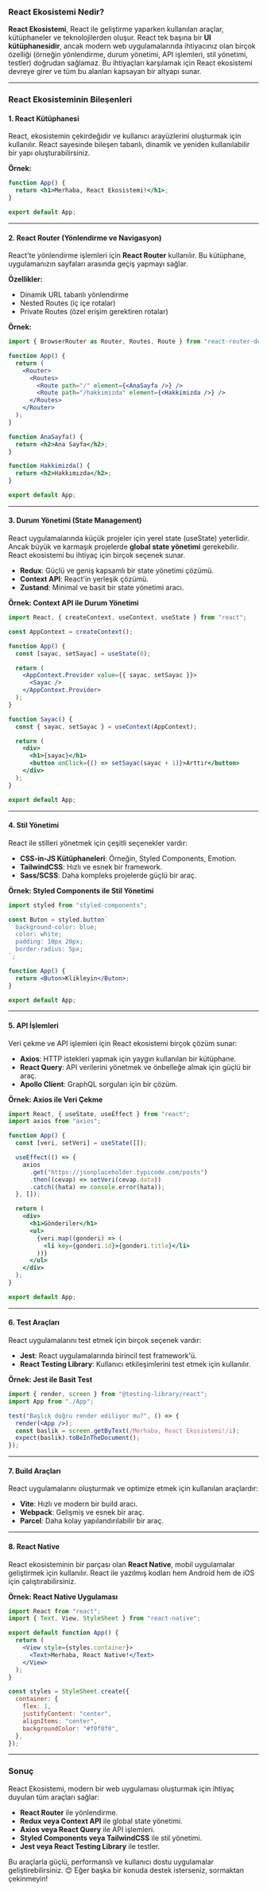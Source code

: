 ### **React Ekosistemi Nedir?**

**React Ekosistemi**, React ile geliştirme yaparken kullanılan araçlar, kütüphaneler ve teknolojilerden oluşur. React tek başına bir **UI kütüphanesidir**, ancak modern web uygulamalarında ihtiyacınız olan birçok özelliği (örneğin yönlendirme, durum yönetimi, API işlemleri, stil yönetimi, testler) doğrudan sağlamaz. Bu ihtiyaçları karşılamak için React ekosistemi devreye girer ve tüm bu alanları kapsayan bir altyapı sunar.

---

### **React Ekosisteminin Bileşenleri**

#### **1. React Kütüphanesi**
React, ekosistemin çekirdeğidir ve kullanıcı arayüzlerini oluşturmak için kullanılır. React sayesinde bileşen tabanlı, dinamik ve yeniden kullanılabilir bir yapı oluşturabilirsiniz.

**Örnek:**
```jsx
function App() {
  return <h1>Merhaba, React Ekosistemi!</h1>;
}

export default App;
```

---

#### **2. React Router (Yönlendirme ve Navigasyon)**
React'te yönlendirme işlemleri için **React Router** kullanılır. Bu kütüphane, uygulamanızın sayfaları arasında geçiş yapmayı sağlar.

**Özellikler:**
- Dinamik URL tabanlı yönlendirme
- Nested Routes (iç içe rotalar)
- Private Routes (özel erişim gerektiren rotalar)

**Örnek:**
```jsx
import { BrowserRouter as Router, Routes, Route } from "react-router-dom";

function App() {
  return (
    <Router>
      <Routes>
        <Route path="/" element={<AnaSayfa />} />
        <Route path="/hakkimizda" element={<Hakkimizda />} />
      </Routes>
    </Router>
  );
}

function AnaSayfa() {
  return <h2>Ana Sayfa</h2>;
}

function Hakkimizda() {
  return <h2>Hakkımızda</h2>;
}

export default App;
```

---

#### **3. Durum Yönetimi (State Management)**
React uygulamalarında küçük projeler için yerel state (useState) yeterlidir. Ancak büyük ve karmaşık projelerde **global state yönetimi** gerekebilir. React ekosistemi bu ihtiyaç için birçok seçenek sunar.

- **Redux**: Güçlü ve geniş kapsamlı bir state yönetimi çözümü.
- **Context API**: React'in yerleşik çözümü.
- **Zustand**: Minimal ve basit bir state yönetimi aracı.

**Örnek: Context API ile Durum Yönetimi**
```jsx
import React, { createContext, useContext, useState } from "react";

const AppContext = createContext();

function App() {
  const [sayac, setSayac] = useState(0);

  return (
    <AppContext.Provider value={{ sayac, setSayac }}>
      <Sayac />
    </AppContext.Provider>
  );
}

function Sayac() {
  const { sayac, setSayac } = useContext(AppContext);

  return (
    <div>
      <h1>{sayac}</h1>
      <button onClick={() => setSayac(sayac + 1)}>Arttır</button>
    </div>
  );
}

export default App;
```

---

#### **4. Stil Yönetimi**
React ile stilleri yönetmek için çeşitli seçenekler vardır:
- **CSS-in-JS Kütüphaneleri**: Örneğin, Styled Components, Emotion.
- **TailwindCSS**: Hızlı ve esnek bir framework.
- **Sass/SCSS**: Daha kompleks projelerde güçlü bir araç.

**Örnek: Styled Components ile Stil Yönetimi**
```jsx
import styled from "styled-components";

const Buton = styled.button`
  background-color: blue;
  color: white;
  padding: 10px 20px;
  border-radius: 5px;
`;

function App() {
  return <Buton>Klikleyin</Buton>;
}

export default App;
```

---

#### **5. API İşlemleri**
Veri çekme ve API işlemleri için React ekosistemi birçok çözüm sunar:
- **Axios**: HTTP istekleri yapmak için yaygın kullanılan bir kütüphane.
- **React Query**: API verilerini yönetmek ve önbelleğe almak için güçlü bir araç.
- **Apollo Client**: GraphQL sorguları için bir çözüm.

**Örnek: Axios ile Veri Çekme**
```jsx
import React, { useState, useEffect } from "react";
import axios from "axios";

function App() {
  const [veri, setVeri] = useState([]);

  useEffect(() => {
    axios
      .get("https://jsonplaceholder.typicode.com/posts")
      .then((cevap) => setVeri(cevap.data))
      .catch((hata) => console.error(hata));
  }, []);

  return (
    <div>
      <h1>Gönderiler</h1>
      <ul>
        {veri.map((gonderi) => (
          <li key={gonderi.id}>{gonderi.title}</li>
        ))}
      </ul>
    </div>
  );
}

export default App;
```

---

#### **6. Test Araçları**
React uygulamalarını test etmek için birçok seçenek vardır:
- **Jest**: React uygulamalarında birincil test framework'ü.
- **React Testing Library**: Kullanıcı etkileşimlerini test etmek için kullanılır.

**Örnek: Jest ile Basit Test**
```jsx
import { render, screen } from "@testing-library/react";
import App from "./App";

test("Başlık doğru render ediliyor mu?", () => {
  render(<App />);
  const baslik = screen.getByText(/Merhaba, React Ekosistemi!/i);
  expect(baslik).toBeInTheDocument();
});
```

---

#### **7. Build Araçları**
React uygulamalarını oluşturmak ve optimize etmek için kullanılan araçlardır:
- **Vite**: Hızlı ve modern bir build aracı.
- **Webpack**: Gelişmiş ve esnek bir araç.
- **Parcel**: Daha kolay yapılandırılabilir bir araç.

---

#### **8. React Native**
React ekosisteminin bir parçası olan **React Native**, mobil uygulamalar geliştirmek için kullanılır. React ile yazılmış kodları hem Android hem de iOS için çalıştırabilirsiniz.

**Örnek: React Native Uygulaması**
```jsx
import React from "react";
import { Text, View, StyleSheet } from "react-native";

export default function App() {
  return (
    <View style={styles.container}>
      <Text>Merhaba, React Native!</Text>
    </View>
  );
}

const styles = StyleSheet.create({
  container: {
    flex: 1,
    justifyContent: "center",
    alignItems: "center",
    backgroundColor: "#f0f0f0",
  },
});
```

---

### **Sonuç**
React Ekosistemi, modern bir web uygulaması oluşturmak için ihtiyaç duyulan tüm araçları sağlar:
- **React Router** ile yönlendirme.
- **Redux veya Context API** ile global state yönetimi.
- **Axios veya React Query** ile API işlemleri.
- **Styled Components veya TailwindCSS** ile stil yönetimi.
- **Jest veya React Testing Library** ile testler.

Bu araçlarla güçlü, performanslı ve kullanıcı dostu uygulamalar geliştirebilirsiniz. 😊 Eğer başka bir konuda destek isterseniz, sormaktan çekinmeyin!